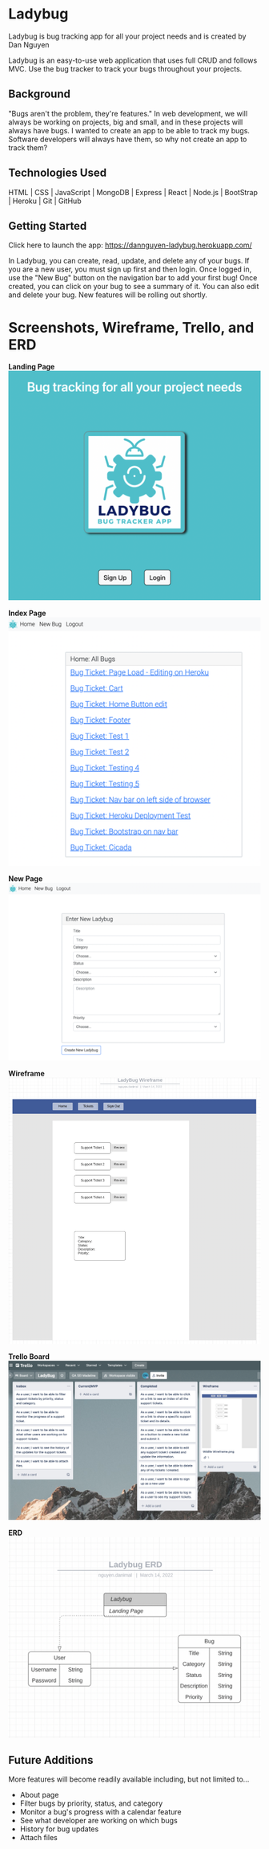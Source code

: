 # **Ladybug**

Ladybug is bug tracking app for all your project needs and is created by Dan Nguyen

Ladybug is an easy-to-use web application that uses full CRUD and follows MVC. Use the bug tracker to track your bugs throughout your projects.

## **Background**

"Bugs aren't the problem, they're features." In web development, we will always be working on projects, big and small, and in these projects will always have bugs. I wanted to create an app to be able to track my bugs. Software developers will always have them, so why not create an app to track them?

## **Technologies Used**

HTML | CSS | JavaScript | MongoDB | Express | React | Node.js | BootStrap | Heroku | Git | GitHub

## **Getting Started**

Click here to launch the app:
https://dannguyen-ladybug.herokuapp.com/

In Ladybug, you can create, read, update, and delete any of your bugs. If you are a new user, you must sign up first and then login. Once logged in, use the "New Bug" button on the navigation bar to add your first bug! Once created, you can click on your bug to see a summary of it. You can also edit and delete your bug. New features will be rolling out shortly.

# **Screenshots, Wireframe, Trello, and ERD**

**Landing Page**
![front page](/public/assets/ladybug-frontpage.png)

**Index Page**
![index page](/public/assets/ladybug-indexpage.png)

**New Page**
![new page](/public/assets/ladybug-newpage.png)

**Wireframe**
![wireframe](/public/assets/ladybug-wirefram.png)

**Trello Board**
![trello board](/public/assets/ladybug-trello.png)

**ERD**
![erd](/public/assets/ladybug-ERD.png)

## **Future Additions**

More features will become readily available including, but not limited to...
- About page
- Filter bugs by priority, status, and category
- Monitor a bug's progress with a calendar feature
- See what developer are working on which bugs
- History for bug updates
- Attach files